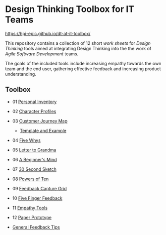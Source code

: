 # Design Thinking Toolbox for IT Teams

https://hpi-epic.github.io/dt-at-it-toolbox/

This repository contains a collection of 12 short *work sheets* for *Design Thinking* tools aimed at integrating Design Thinking into the the work of *Agile Software Development* teams.

The goals of the included tools include increasing empathy towards the own team and the end user, gathering effective feedback and increasing product understanding. 

## Toolbox
- 01 [Personal Inventory](methods/01%20-%20Personal%20Inventory.pdf)
- 02 [Character Profiles](methods/02%20-%20Character%20Profiles.pdf)
- 03 [Customer Journey Map](methods/03%20-%20Customer%20Journey%20Map.pdf)
    - [Template and Example](methods/03%20-%20Customer%20Journey%20Map%20Template%20and%20Example.pdf)
- 04 [Five Whys](methods/04%20-%20Five%20Whys.pdf)
- 05 [Letter to Grandma](methods/05%20-%20Letter%20to%20Grandma.pdf)
- 06 [A Beginner's Mind](methods/06%20-%20A%20Beginner_s%20Mind.pdf)
- 07 [30 Second Sketch](methods/07%20-%2030%20Seconds%20Sketch.pdf)
- 08 [Powers of Ten](methods/08%20-%20Powers%20of%20Ten.pdf)
- 09 [Feedback Capture Grid](methods/09%20-%20Feedback%20Capture%20Grid.pdf)
- 10 [Five Finger Feedback](methods/10%20-%20Five%20Finger%20Feedback.pdf)
- 11 [Empathy Tools](methods/11%20-%20Empathy%20Tools.pdf)
- 12 [Paper Prototype](methods/12%20-%20Paper%20Prototype.pdf)

- [General Feedback Tips](methods/General%20Feedback%20Tips.pdf)


